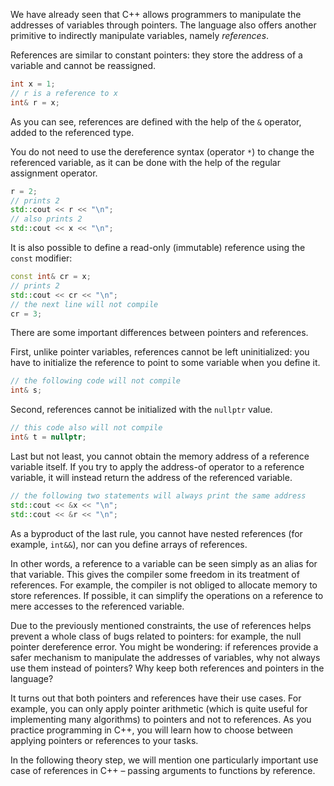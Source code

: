 We have already seen that C++ allows programmers 
to manipulate the addresses of variables through pointers.
The language also offers another primitive 
to indirectly manipulate variables, namely _references_. 

References are similar to constant pointers: 
they store the address of a variable and cannot be reassigned.

```c++
int x = 1;
// r is a reference to x
int& r = x;
```

As you can see, references are defined with the help of the `&` operator,
added to the referenced type.

You do not need to use the dereference syntax (operator `*`)
to change the referenced variable, as it can be done with the help of the
regular assignment operator. 

```c++
r = 2;
// prints 2
std::cout << r << "\n";
// also prints 2
std::cout << x << "\n";
```

It is also possible to define a read-only (immutable) reference using the `const` modifier:

```c++
const int& cr = x;
// prints 2
std::cout << cr << "\n";
// the next line will not compile
cr = 3;
```

There are some important differences between pointers and references.  

First, unlike pointer variables, references cannot be left uninitialized:
you have to initialize the reference to point to some variable when you define it.

```c++
// the following code will not compile
int& s;
```

Second, references cannot be initialized with the `nullptr` value.

```c++
// this code also will not compile
int& t = nullptr;
```

Last but not least, you cannot obtain the memory address of a reference variable itself.
If you try to apply the address-of operator to a reference variable, it will instead 
return the address of the referenced variable.

```c++
// the following two statements will always print the same address 
std::cout << &x << "\n";
std::cout << &r << "\n";
```

As a byproduct of the last rule, you cannot have nested references
(for example, `int&&`), nor can you define arrays of references.

In other words, a reference to a variable can be seen simply as an alias for that variable.
This gives the compiler some freedom in its treatment of references. For example, the compiler 
is not obliged to allocate memory to store references. If possible, it can simplify the 
operations on a reference to mere accesses to the referenced variable.

Due to the previously mentioned constraints, the use of references helps prevent a whole class
of bugs related to pointers: for example, the null pointer dereference error.
You might be wondering: if references provide a safer mechanism 
to manipulate the addresses of variables, why not always use them instead of pointers?
Why keep both references and pointers in the language?

It turns out that both pointers and references have their use cases. For example, you can only 
apply pointer arithmetic (which is quite useful for implementing many algorithms) 
to pointers and not to references.
As you practice programming in C++, you will learn how to choose between applying pointers or references to your tasks.


In the following theory step, we will mention one particularly important use case of references in C++ – 
passing arguments to functions by reference.



